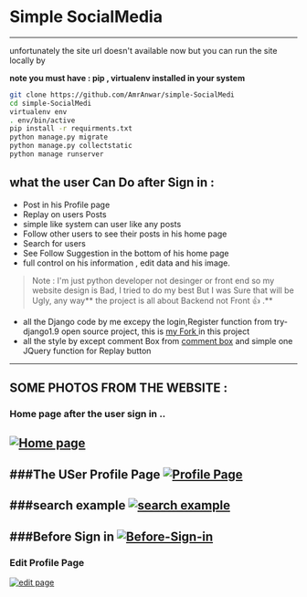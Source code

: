 # Simple SocialMedia

------------


unfortunately the site url doesn't available now but you can run the site locally by


**note you must have : pip , virtualenv installed in your system**

```bash
git clone https://github.com/AmrAnwar/simple-SocialMedi
cd simple-SocialMedi
virtualenv env 
. env/bin/active 
pip install -r requirments.txt
python manage.py migrate
python manage.py collectstatic 
python manage runserver
```

## what the user Can Do after Sign in  : 
- Post in his Profile page
- Replay on users Posts
- simple like system can user like any posts
- Follow other users to see their posts in his home page
- Search for users
- See Follow  Suggestion in the bottom of his home page
- full control on his information , edit data and his image.

>  Note : I'm just python developer not desinger or front end  so my website design is Bad, I tried to do my best But I was Sure that  will be Ugly, any way** the project is all about Backend not Front  :+1:  .**

- all the Django code by me excepy the login,Register function from try-django1.9 open source project, this is [my Fork ](https://github.com/AmrAnwar/try-django-19-Amr-Anwar-try "my Fork ")in this project
- all the style by except comment Box from [comment box](https://bootsnipp.com/snippets/featured/user-comment-example "comment box") and simple  one JQuery function for Replay button
---------------
## SOME PHOTOS FROM THE WEBSITE :

### Home page after the user sign in ..
[![Home page](http://www5.0zz0.com/2017/06/29/09/432514054.png "Home page")](http://www5.0zz0.com/2017/06/29/09/432514054.png "Home page")
---------------
###The USer Profile Page
[![Profile Page](http://www12.0zz0.com/2017/06/29/09/823013077.png "Profile Page")](http://www12.0zz0.com/2017/06/29/09/823013077.png "Profile Page")
---------------
###search example
[![search example](http://www12.0zz0.com/2017/06/29/09/527219927.png "search example")](http://www12.0zz0.com/2017/06/29/09/527219927.png "search example")
-------------------------
###Before Sign in
[![Before-Sign-in](http://www14.0zz0.com/2017/06/29/09/612550591.png "Before-Sign-in")](http://www14.0zz0.com/2017/06/29/09/612550591.png "Before-Sign-in")
---------------
### Edit Profile Page
[![edit page](http://www11.0zz0.com/2017/06/29/09/495618193.png  "edit page" )](http://www11.0zz0.com/2017/06/29/09/495618193.png "edit page")

